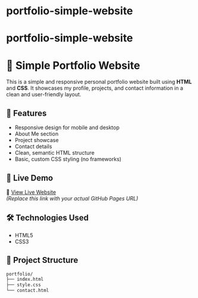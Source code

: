 # portfolio-simple-website
# portfolio-simple-website
# 💼 Simple Portfolio Website

This is a simple and responsive personal portfolio website built using **HTML** and **CSS**. It showcases my profile, projects, and contact information in a clean and user-friendly layout.

## 🌟 Features

- Responsive design for mobile and desktop
- About Me section
- Project showcase
- Contact details
- Clean, semantic HTML structure
- Basic, custom CSS styling (no frameworks)

## 🚀 Live Demo

🔗 [View Live Website](https://uthragiri-k.neocities.org/portfolio/)  
*(Replace this link with your actual GitHub Pages URL)*

## 🛠️ Technologies Used

- HTML5
- CSS3

## 📂 Project Structure

```bash
portfolio/
├── index.html
├── style.css
└── contact.html
    
